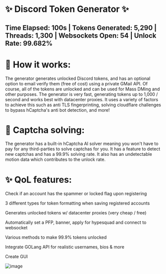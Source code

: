 # ✨ Discord Token Generator ✨
## Time Elapsed: 100s | Tokens Generated: 5,290 | Threads: 1,300 | Websockets Open: 54 | Unlock Rate: 99.682%



# 📝 How it works:

The generator generates unlocked Discord tokens, and has an optional option to email verify them (free of cost) using a private GMail API. Of course, all of the tokens are unlocked and can be used for Mass DMing and other purposes. The generator is very fast, generating tokens up to 1,000 / second and works best with datacenter proxies. It uses a variety of factors to achieve this such as anti TLS fingerprinting, solving cloudflare challenges to bypass hCaptcha's anti bot detection, and more!

# 🤖 Captcha solving:

The generator has a built-in hCaptcha AI solver meaning you won't have to pay for any third-parties to solve captchas for you. It has a feature to detect new captchas and has a 99.9% solving rate. It also has an undetectable motion data which contributes to the unlock rate.

# ✨ QoL features:

Check if an account has the spammer or locked flag upon registering

3 different types for token formatting when saving registered accounts

Generates unlocked tokens w/ datacenter proxies (very cheap / free)

Automatically set a PFP, banner, apply for hypesquad and connect to websocket

Various methods to make 99.9% tokens unlocked

Integrate GOLang API for realistic usernames, bios & more

Create GUI

![image](https://github.com/xLeonR/DiscoGen/assets/142112220/8f015c7c-867e-49e2-a0ff-6ffde58cd8da)
